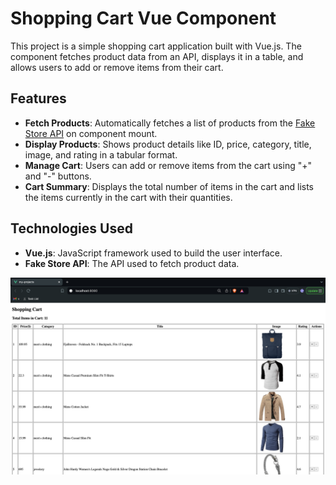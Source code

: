 # Shopping Cart Vue Component

This project is a simple shopping cart application built with Vue.js. The component fetches product data from an API, displays it in a table, and allows users to add or remove items from their cart.

## Features

- **Fetch Products**: Automatically fetches a list of products from the [Fake Store API](https://fakestoreapi.com/) on component mount.
- **Display Products**: Shows product details like ID, price, category, title, image, and rating in a tabular format.
- **Manage Cart**: Users can add or remove items from the cart using "+" and "-" buttons.
- **Cart Summary**: Displays the total number of items in the cart and lists the items currently in the cart with their quantities.

## Technologies Used

- **Vue.js**: JavaScript framework used to build the user interface.
- **Fake Store API**: The API used to fetch product data.


![Projct Screenshot](<Screenshot 2024-08-30 at 16.34.53.png>)
